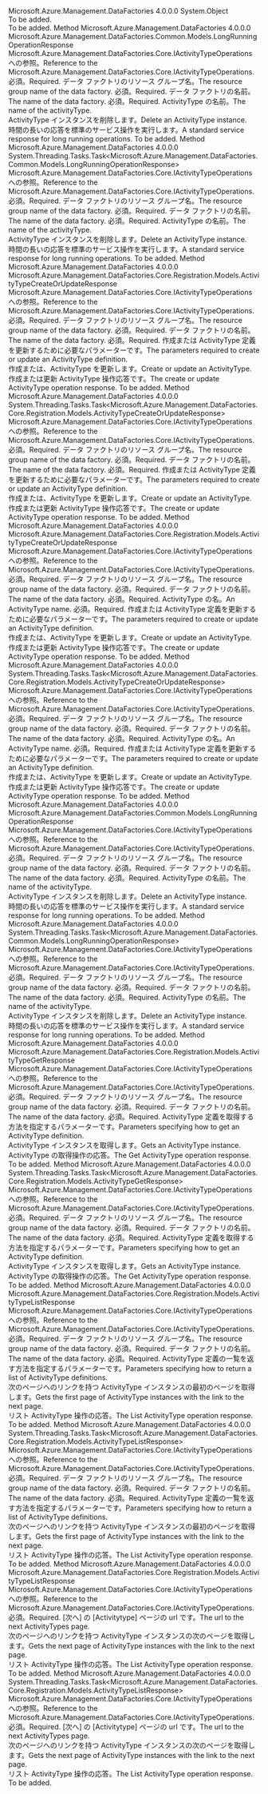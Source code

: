 <Type Name="ActivityTypeOperationsExtensions" FullName="Microsoft.Azure.Management.DataFactories.Core.ActivityTypeOperationsExtensions">
  <TypeSignature Language="C#" Value="public static class ActivityTypeOperationsExtensions" />
  <TypeSignature Language="ILAsm" Value=".class public auto ansi abstract sealed beforefieldinit ActivityTypeOperationsExtensions extends System.Object" />
  <TypeSignature Language="DocId" Value="T:Microsoft.Azure.Management.DataFactories.Core.ActivityTypeOperationsExtensions" />
  <TypeSignature Language="VB.NET" Value="Public Module ActivityTypeOperationsExtensions" />
  <TypeSignature Language="F#" Value="type ActivityTypeOperationsExtensions = class" />
  <AssemblyInfo>
    <AssemblyName>Microsoft.Azure.Management.DataFactories</AssemblyName>
    <AssemblyVersion>4.0.0.0</AssemblyVersion>
  </AssemblyInfo>
  <Base>
    <BaseTypeName>System.Object</BaseTypeName>
  </Base>
  <Interfaces />
  <Docs>
    <summary>To be added.</summary>
    <remarks>To be added.</remarks>
  </Docs>
  <Members>
    <Member MemberName="BeginDelete">
      <MemberSignature Language="C#" Value="public static Microsoft.Azure.Management.DataFactories.Common.Models.LongRunningOperationResponse BeginDelete (this Microsoft.Azure.Management.DataFactories.Core.IActivityTypeOperations operations, string resourceGroupName, string dataFactoryName, string activityTypeName);" />
      <MemberSignature Language="ILAsm" Value=".method public static hidebysig class Microsoft.Azure.Management.DataFactories.Common.Models.LongRunningOperationResponse BeginDelete(class Microsoft.Azure.Management.DataFactories.Core.IActivityTypeOperations operations, string resourceGroupName, string dataFactoryName, string activityTypeName) cil managed" />
      <MemberSignature Language="DocId" Value="M:Microsoft.Azure.Management.DataFactories.Core.ActivityTypeOperationsExtensions.BeginDelete(Microsoft.Azure.Management.DataFactories.Core.IActivityTypeOperations,System.String,System.String,System.String)" />
      <MemberSignature Language="VB.NET" Value="&lt;Extension()&gt;&#xA;Public Function BeginDelete (operations As IActivityTypeOperations, resourceGroupName As String, dataFactoryName As String, activityTypeName As String) As LongRunningOperationResponse" />
      <MemberSignature Language="F#" Value="static member BeginDelete : Microsoft.Azure.Management.DataFactories.Core.IActivityTypeOperations * string * string * string -&gt; Microsoft.Azure.Management.DataFactories.Common.Models.LongRunningOperationResponse" Usage="Microsoft.Azure.Management.DataFactories.Core.ActivityTypeOperationsExtensions.BeginDelete (operations, resourceGroupName, dataFactoryName, activityTypeName)" />
      <MemberType>Method</MemberType>
      <AssemblyInfo>
        <AssemblyName>Microsoft.Azure.Management.DataFactories</AssemblyName>
        <AssemblyVersion>4.0.0.0</AssemblyVersion>
      </AssemblyInfo>
      <ReturnValue>
        <ReturnType>Microsoft.Azure.Management.DataFactories.Common.Models.LongRunningOperationResponse</ReturnType>
      </ReturnValue>
      <Parameters>
        <Parameter Name="operations" Type="Microsoft.Azure.Management.DataFactories.Core.IActivityTypeOperations" RefType="this" />
        <Parameter Name="resourceGroupName" Type="System.String" />
        <Parameter Name="dataFactoryName" Type="System.String" />
        <Parameter Name="activityTypeName" Type="System.String" />
      </Parameters>
      <Docs>
        <param name="operations">
            <span data-ttu-id="2daa6-101">Microsoft.Azure.Management.DataFactories.Core.IActivityTypeOperations への参照。</span><span class="sxs-lookup"><span data-stu-id="2daa6-101">Reference to the Microsoft.Azure.Management.DataFactories.Core.IActivityTypeOperations.</span></span>
            </param>
        <param name="resourceGroupName">
            <span data-ttu-id="2daa6-102">必須。</span><span class="sxs-lookup"><span data-stu-id="2daa6-102">Required.</span></span> <span data-ttu-id="2daa6-103">データ ファクトリのリソース グループ名。</span><span class="sxs-lookup"><span data-stu-id="2daa6-103">The resource group name of the data factory.</span></span>
            </param>
        <param name="dataFactoryName">
            <span data-ttu-id="2daa6-104">必須。</span><span class="sxs-lookup"><span data-stu-id="2daa6-104">Required.</span></span> <span data-ttu-id="2daa6-105">データ ファクトリの名前。</span><span class="sxs-lookup"><span data-stu-id="2daa6-105">The name of the data factory.</span></span>
            </param>
        <param name="activityTypeName">
            <span data-ttu-id="2daa6-106">必須。</span><span class="sxs-lookup"><span data-stu-id="2daa6-106">Required.</span></span> <span data-ttu-id="2daa6-107">ActivityType の名前。</span><span class="sxs-lookup"><span data-stu-id="2daa6-107">The name of the activityType.</span></span>
            </param>
        <summary>
            <span data-ttu-id="2daa6-108">ActivityType インスタンスを削除します。</span><span class="sxs-lookup"><span data-stu-id="2daa6-108">Delete an ActivityType instance.</span></span>
            </summary>
        <returns>
            <span data-ttu-id="2daa6-109">時間の長いの応答を標準のサービス操作を実行します。</span><span class="sxs-lookup"><span data-stu-id="2daa6-109">A standard service response for long running operations.</span></span>
            </returns>
        <remarks>To be added.</remarks>
      </Docs>
    </Member>
    <Member MemberName="BeginDeleteAsync">
      <MemberSignature Language="C#" Value="public static System.Threading.Tasks.Task&lt;Microsoft.Azure.Management.DataFactories.Common.Models.LongRunningOperationResponse&gt; BeginDeleteAsync (this Microsoft.Azure.Management.DataFactories.Core.IActivityTypeOperations operations, string resourceGroupName, string dataFactoryName, string activityTypeName);" />
      <MemberSignature Language="ILAsm" Value=".method public static hidebysig class System.Threading.Tasks.Task`1&lt;class Microsoft.Azure.Management.DataFactories.Common.Models.LongRunningOperationResponse&gt; BeginDeleteAsync(class Microsoft.Azure.Management.DataFactories.Core.IActivityTypeOperations operations, string resourceGroupName, string dataFactoryName, string activityTypeName) cil managed" />
      <MemberSignature Language="DocId" Value="M:Microsoft.Azure.Management.DataFactories.Core.ActivityTypeOperationsExtensions.BeginDeleteAsync(Microsoft.Azure.Management.DataFactories.Core.IActivityTypeOperations,System.String,System.String,System.String)" />
      <MemberSignature Language="VB.NET" Value="&lt;Extension()&gt;&#xA;Public Function BeginDeleteAsync (operations As IActivityTypeOperations, resourceGroupName As String, dataFactoryName As String, activityTypeName As String) As Task(Of LongRunningOperationResponse)" />
      <MemberSignature Language="F#" Value="static member BeginDeleteAsync : Microsoft.Azure.Management.DataFactories.Core.IActivityTypeOperations * string * string * string -&gt; System.Threading.Tasks.Task&lt;Microsoft.Azure.Management.DataFactories.Common.Models.LongRunningOperationResponse&gt;" Usage="Microsoft.Azure.Management.DataFactories.Core.ActivityTypeOperationsExtensions.BeginDeleteAsync (operations, resourceGroupName, dataFactoryName, activityTypeName)" />
      <MemberType>Method</MemberType>
      <AssemblyInfo>
        <AssemblyName>Microsoft.Azure.Management.DataFactories</AssemblyName>
        <AssemblyVersion>4.0.0.0</AssemblyVersion>
      </AssemblyInfo>
      <ReturnValue>
        <ReturnType>System.Threading.Tasks.Task&lt;Microsoft.Azure.Management.DataFactories.Common.Models.LongRunningOperationResponse&gt;</ReturnType>
      </ReturnValue>
      <Parameters>
        <Parameter Name="operations" Type="Microsoft.Azure.Management.DataFactories.Core.IActivityTypeOperations" RefType="this" />
        <Parameter Name="resourceGroupName" Type="System.String" />
        <Parameter Name="dataFactoryName" Type="System.String" />
        <Parameter Name="activityTypeName" Type="System.String" />
      </Parameters>
      <Docs>
        <param name="operations">
            <span data-ttu-id="2daa6-110">Microsoft.Azure.Management.DataFactories.Core.IActivityTypeOperations への参照。</span><span class="sxs-lookup"><span data-stu-id="2daa6-110">Reference to the Microsoft.Azure.Management.DataFactories.Core.IActivityTypeOperations.</span></span>
            </param>
        <param name="resourceGroupName">
            <span data-ttu-id="2daa6-111">必須。</span><span class="sxs-lookup"><span data-stu-id="2daa6-111">Required.</span></span> <span data-ttu-id="2daa6-112">データ ファクトリのリソース グループ名。</span><span class="sxs-lookup"><span data-stu-id="2daa6-112">The resource group name of the data factory.</span></span>
            </param>
        <param name="dataFactoryName">
            <span data-ttu-id="2daa6-113">必須。</span><span class="sxs-lookup"><span data-stu-id="2daa6-113">Required.</span></span> <span data-ttu-id="2daa6-114">データ ファクトリの名前。</span><span class="sxs-lookup"><span data-stu-id="2daa6-114">The name of the data factory.</span></span>
            </param>
        <param name="activityTypeName">
            <span data-ttu-id="2daa6-115">必須。</span><span class="sxs-lookup"><span data-stu-id="2daa6-115">Required.</span></span> <span data-ttu-id="2daa6-116">ActivityType の名前。</span><span class="sxs-lookup"><span data-stu-id="2daa6-116">The name of the activityType.</span></span>
            </param>
        <summary>
            <span data-ttu-id="2daa6-117">ActivityType インスタンスを削除します。</span><span class="sxs-lookup"><span data-stu-id="2daa6-117">Delete an ActivityType instance.</span></span>
            </summary>
        <returns>
            <span data-ttu-id="2daa6-118">時間の長いの応答を標準のサービス操作を実行します。</span><span class="sxs-lookup"><span data-stu-id="2daa6-118">A standard service response for long running operations.</span></span>
            </returns>
        <remarks>To be added.</remarks>
      </Docs>
    </Member>
    <Member MemberName="CreateOrUpdate">
      <MemberSignature Language="C#" Value="public static Microsoft.Azure.Management.DataFactories.Core.Registration.Models.ActivityTypeCreateOrUpdateResponse CreateOrUpdate (this Microsoft.Azure.Management.DataFactories.Core.IActivityTypeOperations operations, string resourceGroupName, string dataFactoryName, Microsoft.Azure.Management.DataFactories.Core.Registration.Models.ActivityTypeCreateOrUpdateParameters parameters);" />
      <MemberSignature Language="ILAsm" Value=".method public static hidebysig class Microsoft.Azure.Management.DataFactories.Core.Registration.Models.ActivityTypeCreateOrUpdateResponse CreateOrUpdate(class Microsoft.Azure.Management.DataFactories.Core.IActivityTypeOperations operations, string resourceGroupName, string dataFactoryName, class Microsoft.Azure.Management.DataFactories.Core.Registration.Models.ActivityTypeCreateOrUpdateParameters parameters) cil managed" />
      <MemberSignature Language="DocId" Value="M:Microsoft.Azure.Management.DataFactories.Core.ActivityTypeOperationsExtensions.CreateOrUpdate(Microsoft.Azure.Management.DataFactories.Core.IActivityTypeOperations,System.String,System.String,Microsoft.Azure.Management.DataFactories.Core.Registration.Models.ActivityTypeCreateOrUpdateParameters)" />
      <MemberSignature Language="VB.NET" Value="&lt;Extension()&gt;&#xA;Public Function CreateOrUpdate (operations As IActivityTypeOperations, resourceGroupName As String, dataFactoryName As String, parameters As ActivityTypeCreateOrUpdateParameters) As ActivityTypeCreateOrUpdateResponse" />
      <MemberSignature Language="F#" Value="static member CreateOrUpdate : Microsoft.Azure.Management.DataFactories.Core.IActivityTypeOperations * string * string * Microsoft.Azure.Management.DataFactories.Core.Registration.Models.ActivityTypeCreateOrUpdateParameters -&gt; Microsoft.Azure.Management.DataFactories.Core.Registration.Models.ActivityTypeCreateOrUpdateResponse" Usage="Microsoft.Azure.Management.DataFactories.Core.ActivityTypeOperationsExtensions.CreateOrUpdate (operations, resourceGroupName, dataFactoryName, parameters)" />
      <MemberType>Method</MemberType>
      <AssemblyInfo>
        <AssemblyName>Microsoft.Azure.Management.DataFactories</AssemblyName>
        <AssemblyVersion>4.0.0.0</AssemblyVersion>
      </AssemblyInfo>
      <ReturnValue>
        <ReturnType>Microsoft.Azure.Management.DataFactories.Core.Registration.Models.ActivityTypeCreateOrUpdateResponse</ReturnType>
      </ReturnValue>
      <Parameters>
        <Parameter Name="operations" Type="Microsoft.Azure.Management.DataFactories.Core.IActivityTypeOperations" RefType="this" />
        <Parameter Name="resourceGroupName" Type="System.String" />
        <Parameter Name="dataFactoryName" Type="System.String" />
        <Parameter Name="parameters" Type="Microsoft.Azure.Management.DataFactories.Core.Registration.Models.ActivityTypeCreateOrUpdateParameters" />
      </Parameters>
      <Docs>
        <param name="operations">
            <span data-ttu-id="2daa6-119">Microsoft.Azure.Management.DataFactories.Core.IActivityTypeOperations への参照。</span><span class="sxs-lookup"><span data-stu-id="2daa6-119">Reference to the Microsoft.Azure.Management.DataFactories.Core.IActivityTypeOperations.</span></span>
            </param>
        <param name="resourceGroupName">
            <span data-ttu-id="2daa6-120">必須。</span><span class="sxs-lookup"><span data-stu-id="2daa6-120">Required.</span></span> <span data-ttu-id="2daa6-121">データ ファクトリのリソース グループ名。</span><span class="sxs-lookup"><span data-stu-id="2daa6-121">The resource group name of the data factory.</span></span>
            </param>
        <param name="dataFactoryName">
            <span data-ttu-id="2daa6-122">必須。</span><span class="sxs-lookup"><span data-stu-id="2daa6-122">Required.</span></span> <span data-ttu-id="2daa6-123">データ ファクトリの名前。</span><span class="sxs-lookup"><span data-stu-id="2daa6-123">The name of the data factory.</span></span>
            </param>
        <param name="parameters">
            <span data-ttu-id="2daa6-124">必須。</span><span class="sxs-lookup"><span data-stu-id="2daa6-124">Required.</span></span> <span data-ttu-id="2daa6-125">作成または ActivityType 定義を更新するために必要なパラメーターです。</span><span class="sxs-lookup"><span data-stu-id="2daa6-125">The parameters required to create or update an ActivityType definition.</span></span>
            </param>
        <summary>
            <span data-ttu-id="2daa6-126">作成または、ActivityType を更新します。</span><span class="sxs-lookup"><span data-stu-id="2daa6-126">Create or update an ActivityType.</span></span>
            </summary>
        <returns>
            <span data-ttu-id="2daa6-127">作成または更新 ActivityType 操作応答です。</span><span class="sxs-lookup"><span data-stu-id="2daa6-127">The create or update ActivityType operation response.</span></span>
            </returns>
        <remarks>To be added.</remarks>
      </Docs>
    </Member>
    <Member MemberName="CreateOrUpdateAsync">
      <MemberSignature Language="C#" Value="public static System.Threading.Tasks.Task&lt;Microsoft.Azure.Management.DataFactories.Core.Registration.Models.ActivityTypeCreateOrUpdateResponse&gt; CreateOrUpdateAsync (this Microsoft.Azure.Management.DataFactories.Core.IActivityTypeOperations operations, string resourceGroupName, string dataFactoryName, Microsoft.Azure.Management.DataFactories.Core.Registration.Models.ActivityTypeCreateOrUpdateParameters parameters);" />
      <MemberSignature Language="ILAsm" Value=".method public static hidebysig class System.Threading.Tasks.Task`1&lt;class Microsoft.Azure.Management.DataFactories.Core.Registration.Models.ActivityTypeCreateOrUpdateResponse&gt; CreateOrUpdateAsync(class Microsoft.Azure.Management.DataFactories.Core.IActivityTypeOperations operations, string resourceGroupName, string dataFactoryName, class Microsoft.Azure.Management.DataFactories.Core.Registration.Models.ActivityTypeCreateOrUpdateParameters parameters) cil managed" />
      <MemberSignature Language="DocId" Value="M:Microsoft.Azure.Management.DataFactories.Core.ActivityTypeOperationsExtensions.CreateOrUpdateAsync(Microsoft.Azure.Management.DataFactories.Core.IActivityTypeOperations,System.String,System.String,Microsoft.Azure.Management.DataFactories.Core.Registration.Models.ActivityTypeCreateOrUpdateParameters)" />
      <MemberSignature Language="VB.NET" Value="&lt;Extension()&gt;&#xA;Public Function CreateOrUpdateAsync (operations As IActivityTypeOperations, resourceGroupName As String, dataFactoryName As String, parameters As ActivityTypeCreateOrUpdateParameters) As Task(Of ActivityTypeCreateOrUpdateResponse)" />
      <MemberSignature Language="F#" Value="static member CreateOrUpdateAsync : Microsoft.Azure.Management.DataFactories.Core.IActivityTypeOperations * string * string * Microsoft.Azure.Management.DataFactories.Core.Registration.Models.ActivityTypeCreateOrUpdateParameters -&gt; System.Threading.Tasks.Task&lt;Microsoft.Azure.Management.DataFactories.Core.Registration.Models.ActivityTypeCreateOrUpdateResponse&gt;" Usage="Microsoft.Azure.Management.DataFactories.Core.ActivityTypeOperationsExtensions.CreateOrUpdateAsync (operations, resourceGroupName, dataFactoryName, parameters)" />
      <MemberType>Method</MemberType>
      <AssemblyInfo>
        <AssemblyName>Microsoft.Azure.Management.DataFactories</AssemblyName>
        <AssemblyVersion>4.0.0.0</AssemblyVersion>
      </AssemblyInfo>
      <ReturnValue>
        <ReturnType>System.Threading.Tasks.Task&lt;Microsoft.Azure.Management.DataFactories.Core.Registration.Models.ActivityTypeCreateOrUpdateResponse&gt;</ReturnType>
      </ReturnValue>
      <Parameters>
        <Parameter Name="operations" Type="Microsoft.Azure.Management.DataFactories.Core.IActivityTypeOperations" RefType="this" />
        <Parameter Name="resourceGroupName" Type="System.String" />
        <Parameter Name="dataFactoryName" Type="System.String" />
        <Parameter Name="parameters" Type="Microsoft.Azure.Management.DataFactories.Core.Registration.Models.ActivityTypeCreateOrUpdateParameters" />
      </Parameters>
      <Docs>
        <param name="operations">
            <span data-ttu-id="2daa6-128">Microsoft.Azure.Management.DataFactories.Core.IActivityTypeOperations への参照。</span><span class="sxs-lookup"><span data-stu-id="2daa6-128">Reference to the Microsoft.Azure.Management.DataFactories.Core.IActivityTypeOperations.</span></span>
            </param>
        <param name="resourceGroupName">
            <span data-ttu-id="2daa6-129">必須。</span><span class="sxs-lookup"><span data-stu-id="2daa6-129">Required.</span></span> <span data-ttu-id="2daa6-130">データ ファクトリのリソース グループ名。</span><span class="sxs-lookup"><span data-stu-id="2daa6-130">The resource group name of the data factory.</span></span>
            </param>
        <param name="dataFactoryName">
            <span data-ttu-id="2daa6-131">必須。</span><span class="sxs-lookup"><span data-stu-id="2daa6-131">Required.</span></span> <span data-ttu-id="2daa6-132">データ ファクトリの名前。</span><span class="sxs-lookup"><span data-stu-id="2daa6-132">The name of the data factory.</span></span>
            </param>
        <param name="parameters">
            <span data-ttu-id="2daa6-133">必須。</span><span class="sxs-lookup"><span data-stu-id="2daa6-133">Required.</span></span> <span data-ttu-id="2daa6-134">作成または ActivityType 定義を更新するために必要なパラメーターです。</span><span class="sxs-lookup"><span data-stu-id="2daa6-134">The parameters required to create or update an ActivityType definition.</span></span>
            </param>
        <summary>
            <span data-ttu-id="2daa6-135">作成または、ActivityType を更新します。</span><span class="sxs-lookup"><span data-stu-id="2daa6-135">Create or update an ActivityType.</span></span>
            </summary>
        <returns>
            <span data-ttu-id="2daa6-136">作成または更新 ActivityType 操作応答です。</span><span class="sxs-lookup"><span data-stu-id="2daa6-136">The create or update ActivityType operation response.</span></span>
            </returns>
        <remarks>To be added.</remarks>
      </Docs>
    </Member>
    <Member MemberName="CreateOrUpdateWithRawJsonContent">
      <MemberSignature Language="C#" Value="public static Microsoft.Azure.Management.DataFactories.Core.Registration.Models.ActivityTypeCreateOrUpdateResponse CreateOrUpdateWithRawJsonContent (this Microsoft.Azure.Management.DataFactories.Core.IActivityTypeOperations operations, string resourceGroupName, string dataFactoryName, string activityTypeName, Microsoft.Azure.Management.DataFactories.Core.Registration.Models.ActivityTypeCreateOrUpdateWithRawJsonContentParameters parameters);" />
      <MemberSignature Language="ILAsm" Value=".method public static hidebysig class Microsoft.Azure.Management.DataFactories.Core.Registration.Models.ActivityTypeCreateOrUpdateResponse CreateOrUpdateWithRawJsonContent(class Microsoft.Azure.Management.DataFactories.Core.IActivityTypeOperations operations, string resourceGroupName, string dataFactoryName, string activityTypeName, class Microsoft.Azure.Management.DataFactories.Core.Registration.Models.ActivityTypeCreateOrUpdateWithRawJsonContentParameters parameters) cil managed" />
      <MemberSignature Language="DocId" Value="M:Microsoft.Azure.Management.DataFactories.Core.ActivityTypeOperationsExtensions.CreateOrUpdateWithRawJsonContent(Microsoft.Azure.Management.DataFactories.Core.IActivityTypeOperations,System.String,System.String,System.String,Microsoft.Azure.Management.DataFactories.Core.Registration.Models.ActivityTypeCreateOrUpdateWithRawJsonContentParameters)" />
      <MemberSignature Language="VB.NET" Value="&lt;Extension()&gt;&#xA;Public Function CreateOrUpdateWithRawJsonContent (operations As IActivityTypeOperations, resourceGroupName As String, dataFactoryName As String, activityTypeName As String, parameters As ActivityTypeCreateOrUpdateWithRawJsonContentParameters) As ActivityTypeCreateOrUpdateResponse" />
      <MemberSignature Language="F#" Value="static member CreateOrUpdateWithRawJsonContent : Microsoft.Azure.Management.DataFactories.Core.IActivityTypeOperations * string * string * string * Microsoft.Azure.Management.DataFactories.Core.Registration.Models.ActivityTypeCreateOrUpdateWithRawJsonContentParameters -&gt; Microsoft.Azure.Management.DataFactories.Core.Registration.Models.ActivityTypeCreateOrUpdateResponse" Usage="Microsoft.Azure.Management.DataFactories.Core.ActivityTypeOperationsExtensions.CreateOrUpdateWithRawJsonContent (operations, resourceGroupName, dataFactoryName, activityTypeName, parameters)" />
      <MemberType>Method</MemberType>
      <AssemblyInfo>
        <AssemblyName>Microsoft.Azure.Management.DataFactories</AssemblyName>
        <AssemblyVersion>4.0.0.0</AssemblyVersion>
      </AssemblyInfo>
      <ReturnValue>
        <ReturnType>Microsoft.Azure.Management.DataFactories.Core.Registration.Models.ActivityTypeCreateOrUpdateResponse</ReturnType>
      </ReturnValue>
      <Parameters>
        <Parameter Name="operations" Type="Microsoft.Azure.Management.DataFactories.Core.IActivityTypeOperations" RefType="this" />
        <Parameter Name="resourceGroupName" Type="System.String" />
        <Parameter Name="dataFactoryName" Type="System.String" />
        <Parameter Name="activityTypeName" Type="System.String" />
        <Parameter Name="parameters" Type="Microsoft.Azure.Management.DataFactories.Core.Registration.Models.ActivityTypeCreateOrUpdateWithRawJsonContentParameters" />
      </Parameters>
      <Docs>
        <param name="operations">
            <span data-ttu-id="2daa6-137">Microsoft.Azure.Management.DataFactories.Core.IActivityTypeOperations への参照。</span><span class="sxs-lookup"><span data-stu-id="2daa6-137">Reference to the Microsoft.Azure.Management.DataFactories.Core.IActivityTypeOperations.</span></span>
            </param>
        <param name="resourceGroupName">
            <span data-ttu-id="2daa6-138">必須。</span><span class="sxs-lookup"><span data-stu-id="2daa6-138">Required.</span></span> <span data-ttu-id="2daa6-139">データ ファクトリのリソース グループ名。</span><span class="sxs-lookup"><span data-stu-id="2daa6-139">The resource group name of the data factory.</span></span>
            </param>
        <param name="dataFactoryName">
            <span data-ttu-id="2daa6-140">必須。</span><span class="sxs-lookup"><span data-stu-id="2daa6-140">Required.</span></span> <span data-ttu-id="2daa6-141">データ ファクトリの名前。</span><span class="sxs-lookup"><span data-stu-id="2daa6-141">The name of the data factory.</span></span>
            </param>
        <param name="activityTypeName">
            <span data-ttu-id="2daa6-142">必須。</span><span class="sxs-lookup"><span data-stu-id="2daa6-142">Required.</span></span> <span data-ttu-id="2daa6-143">ActivityType の名。</span><span class="sxs-lookup"><span data-stu-id="2daa6-143">An ActivityType name.</span></span>
            </param>
        <param name="parameters">
            <span data-ttu-id="2daa6-144">必須。</span><span class="sxs-lookup"><span data-stu-id="2daa6-144">Required.</span></span> <span data-ttu-id="2daa6-145">作成または ActivityType 定義を更新するために必要なパラメーターです。</span><span class="sxs-lookup"><span data-stu-id="2daa6-145">The parameters required to create or update an ActivityType definition.</span></span>
            </param>
        <summary>
            <span data-ttu-id="2daa6-146">作成または、ActivityType を更新します。</span><span class="sxs-lookup"><span data-stu-id="2daa6-146">Create or update an ActivityType.</span></span>
            </summary>
        <returns>
            <span data-ttu-id="2daa6-147">作成または更新 ActivityType 操作応答です。</span><span class="sxs-lookup"><span data-stu-id="2daa6-147">The create or update ActivityType operation response.</span></span>
            </returns>
        <remarks>To be added.</remarks>
      </Docs>
    </Member>
    <Member MemberName="CreateOrUpdateWithRawJsonContentAsync">
      <MemberSignature Language="C#" Value="public static System.Threading.Tasks.Task&lt;Microsoft.Azure.Management.DataFactories.Core.Registration.Models.ActivityTypeCreateOrUpdateResponse&gt; CreateOrUpdateWithRawJsonContentAsync (this Microsoft.Azure.Management.DataFactories.Core.IActivityTypeOperations operations, string resourceGroupName, string dataFactoryName, string activityTypeName, Microsoft.Azure.Management.DataFactories.Core.Registration.Models.ActivityTypeCreateOrUpdateWithRawJsonContentParameters parameters);" />
      <MemberSignature Language="ILAsm" Value=".method public static hidebysig class System.Threading.Tasks.Task`1&lt;class Microsoft.Azure.Management.DataFactories.Core.Registration.Models.ActivityTypeCreateOrUpdateResponse&gt; CreateOrUpdateWithRawJsonContentAsync(class Microsoft.Azure.Management.DataFactories.Core.IActivityTypeOperations operations, string resourceGroupName, string dataFactoryName, string activityTypeName, class Microsoft.Azure.Management.DataFactories.Core.Registration.Models.ActivityTypeCreateOrUpdateWithRawJsonContentParameters parameters) cil managed" />
      <MemberSignature Language="DocId" Value="M:Microsoft.Azure.Management.DataFactories.Core.ActivityTypeOperationsExtensions.CreateOrUpdateWithRawJsonContentAsync(Microsoft.Azure.Management.DataFactories.Core.IActivityTypeOperations,System.String,System.String,System.String,Microsoft.Azure.Management.DataFactories.Core.Registration.Models.ActivityTypeCreateOrUpdateWithRawJsonContentParameters)" />
      <MemberSignature Language="VB.NET" Value="&lt;Extension()&gt;&#xA;Public Function CreateOrUpdateWithRawJsonContentAsync (operations As IActivityTypeOperations, resourceGroupName As String, dataFactoryName As String, activityTypeName As String, parameters As ActivityTypeCreateOrUpdateWithRawJsonContentParameters) As Task(Of ActivityTypeCreateOrUpdateResponse)" />
      <MemberSignature Language="F#" Value="static member CreateOrUpdateWithRawJsonContentAsync : Microsoft.Azure.Management.DataFactories.Core.IActivityTypeOperations * string * string * string * Microsoft.Azure.Management.DataFactories.Core.Registration.Models.ActivityTypeCreateOrUpdateWithRawJsonContentParameters -&gt; System.Threading.Tasks.Task&lt;Microsoft.Azure.Management.DataFactories.Core.Registration.Models.ActivityTypeCreateOrUpdateResponse&gt;" Usage="Microsoft.Azure.Management.DataFactories.Core.ActivityTypeOperationsExtensions.CreateOrUpdateWithRawJsonContentAsync (operations, resourceGroupName, dataFactoryName, activityTypeName, parameters)" />
      <MemberType>Method</MemberType>
      <AssemblyInfo>
        <AssemblyName>Microsoft.Azure.Management.DataFactories</AssemblyName>
        <AssemblyVersion>4.0.0.0</AssemblyVersion>
      </AssemblyInfo>
      <ReturnValue>
        <ReturnType>System.Threading.Tasks.Task&lt;Microsoft.Azure.Management.DataFactories.Core.Registration.Models.ActivityTypeCreateOrUpdateResponse&gt;</ReturnType>
      </ReturnValue>
      <Parameters>
        <Parameter Name="operations" Type="Microsoft.Azure.Management.DataFactories.Core.IActivityTypeOperations" RefType="this" />
        <Parameter Name="resourceGroupName" Type="System.String" />
        <Parameter Name="dataFactoryName" Type="System.String" />
        <Parameter Name="activityTypeName" Type="System.String" />
        <Parameter Name="parameters" Type="Microsoft.Azure.Management.DataFactories.Core.Registration.Models.ActivityTypeCreateOrUpdateWithRawJsonContentParameters" />
      </Parameters>
      <Docs>
        <param name="operations">
            <span data-ttu-id="2daa6-148">Microsoft.Azure.Management.DataFactories.Core.IActivityTypeOperations への参照。</span><span class="sxs-lookup"><span data-stu-id="2daa6-148">Reference to the Microsoft.Azure.Management.DataFactories.Core.IActivityTypeOperations.</span></span>
            </param>
        <param name="resourceGroupName">
            <span data-ttu-id="2daa6-149">必須。</span><span class="sxs-lookup"><span data-stu-id="2daa6-149">Required.</span></span> <span data-ttu-id="2daa6-150">データ ファクトリのリソース グループ名。</span><span class="sxs-lookup"><span data-stu-id="2daa6-150">The resource group name of the data factory.</span></span>
            </param>
        <param name="dataFactoryName">
            <span data-ttu-id="2daa6-151">必須。</span><span class="sxs-lookup"><span data-stu-id="2daa6-151">Required.</span></span> <span data-ttu-id="2daa6-152">データ ファクトリの名前。</span><span class="sxs-lookup"><span data-stu-id="2daa6-152">The name of the data factory.</span></span>
            </param>
        <param name="activityTypeName">
            <span data-ttu-id="2daa6-153">必須。</span><span class="sxs-lookup"><span data-stu-id="2daa6-153">Required.</span></span> <span data-ttu-id="2daa6-154">ActivityType の名。</span><span class="sxs-lookup"><span data-stu-id="2daa6-154">An ActivityType name.</span></span>
            </param>
        <param name="parameters">
            <span data-ttu-id="2daa6-155">必須。</span><span class="sxs-lookup"><span data-stu-id="2daa6-155">Required.</span></span> <span data-ttu-id="2daa6-156">作成または ActivityType 定義を更新するために必要なパラメーターです。</span><span class="sxs-lookup"><span data-stu-id="2daa6-156">The parameters required to create or update an ActivityType definition.</span></span>
            </param>
        <summary>
            <span data-ttu-id="2daa6-157">作成または、ActivityType を更新します。</span><span class="sxs-lookup"><span data-stu-id="2daa6-157">Create or update an ActivityType.</span></span>
            </summary>
        <returns>
            <span data-ttu-id="2daa6-158">作成または更新 ActivityType 操作応答です。</span><span class="sxs-lookup"><span data-stu-id="2daa6-158">The create or update ActivityType operation response.</span></span>
            </returns>
        <remarks>To be added.</remarks>
      </Docs>
    </Member>
    <Member MemberName="Delete">
      <MemberSignature Language="C#" Value="public static Microsoft.Azure.Management.DataFactories.Common.Models.LongRunningOperationResponse Delete (this Microsoft.Azure.Management.DataFactories.Core.IActivityTypeOperations operations, string resourceGroupName, string dataFactoryName, string activityTypeName);" />
      <MemberSignature Language="ILAsm" Value=".method public static hidebysig class Microsoft.Azure.Management.DataFactories.Common.Models.LongRunningOperationResponse Delete(class Microsoft.Azure.Management.DataFactories.Core.IActivityTypeOperations operations, string resourceGroupName, string dataFactoryName, string activityTypeName) cil managed" />
      <MemberSignature Language="DocId" Value="M:Microsoft.Azure.Management.DataFactories.Core.ActivityTypeOperationsExtensions.Delete(Microsoft.Azure.Management.DataFactories.Core.IActivityTypeOperations,System.String,System.String,System.String)" />
      <MemberSignature Language="VB.NET" Value="&lt;Extension()&gt;&#xA;Public Function Delete (operations As IActivityTypeOperations, resourceGroupName As String, dataFactoryName As String, activityTypeName As String) As LongRunningOperationResponse" />
      <MemberSignature Language="F#" Value="static member Delete : Microsoft.Azure.Management.DataFactories.Core.IActivityTypeOperations * string * string * string -&gt; Microsoft.Azure.Management.DataFactories.Common.Models.LongRunningOperationResponse" Usage="Microsoft.Azure.Management.DataFactories.Core.ActivityTypeOperationsExtensions.Delete (operations, resourceGroupName, dataFactoryName, activityTypeName)" />
      <MemberType>Method</MemberType>
      <AssemblyInfo>
        <AssemblyName>Microsoft.Azure.Management.DataFactories</AssemblyName>
        <AssemblyVersion>4.0.0.0</AssemblyVersion>
      </AssemblyInfo>
      <ReturnValue>
        <ReturnType>Microsoft.Azure.Management.DataFactories.Common.Models.LongRunningOperationResponse</ReturnType>
      </ReturnValue>
      <Parameters>
        <Parameter Name="operations" Type="Microsoft.Azure.Management.DataFactories.Core.IActivityTypeOperations" RefType="this" />
        <Parameter Name="resourceGroupName" Type="System.String" />
        <Parameter Name="dataFactoryName" Type="System.String" />
        <Parameter Name="activityTypeName" Type="System.String" />
      </Parameters>
      <Docs>
        <param name="operations">
            <span data-ttu-id="2daa6-159">Microsoft.Azure.Management.DataFactories.Core.IActivityTypeOperations への参照。</span><span class="sxs-lookup"><span data-stu-id="2daa6-159">Reference to the Microsoft.Azure.Management.DataFactories.Core.IActivityTypeOperations.</span></span>
            </param>
        <param name="resourceGroupName">
            <span data-ttu-id="2daa6-160">必須。</span><span class="sxs-lookup"><span data-stu-id="2daa6-160">Required.</span></span> <span data-ttu-id="2daa6-161">データ ファクトリのリソース グループ名。</span><span class="sxs-lookup"><span data-stu-id="2daa6-161">The resource group name of the data factory.</span></span>
            </param>
        <param name="dataFactoryName">
            <span data-ttu-id="2daa6-162">必須。</span><span class="sxs-lookup"><span data-stu-id="2daa6-162">Required.</span></span> <span data-ttu-id="2daa6-163">データ ファクトリの名前。</span><span class="sxs-lookup"><span data-stu-id="2daa6-163">The name of the data factory.</span></span>
            </param>
        <param name="activityTypeName">
            <span data-ttu-id="2daa6-164">必須。</span><span class="sxs-lookup"><span data-stu-id="2daa6-164">Required.</span></span> <span data-ttu-id="2daa6-165">ActivityType の名前。</span><span class="sxs-lookup"><span data-stu-id="2daa6-165">The name of the activityType.</span></span>
            </param>
        <summary>
            <span data-ttu-id="2daa6-166">ActivityType インスタンスを削除します。</span><span class="sxs-lookup"><span data-stu-id="2daa6-166">Delete an ActivityType instance.</span></span>
            </summary>
        <returns>
            <span data-ttu-id="2daa6-167">時間の長いの応答を標準のサービス操作を実行します。</span><span class="sxs-lookup"><span data-stu-id="2daa6-167">A standard service response for long running operations.</span></span>
            </returns>
        <remarks>To be added.</remarks>
      </Docs>
    </Member>
    <Member MemberName="DeleteAsync">
      <MemberSignature Language="C#" Value="public static System.Threading.Tasks.Task&lt;Microsoft.Azure.Management.DataFactories.Common.Models.LongRunningOperationResponse&gt; DeleteAsync (this Microsoft.Azure.Management.DataFactories.Core.IActivityTypeOperations operations, string resourceGroupName, string dataFactoryName, string activityTypeName);" />
      <MemberSignature Language="ILAsm" Value=".method public static hidebysig class System.Threading.Tasks.Task`1&lt;class Microsoft.Azure.Management.DataFactories.Common.Models.LongRunningOperationResponse&gt; DeleteAsync(class Microsoft.Azure.Management.DataFactories.Core.IActivityTypeOperations operations, string resourceGroupName, string dataFactoryName, string activityTypeName) cil managed" />
      <MemberSignature Language="DocId" Value="M:Microsoft.Azure.Management.DataFactories.Core.ActivityTypeOperationsExtensions.DeleteAsync(Microsoft.Azure.Management.DataFactories.Core.IActivityTypeOperations,System.String,System.String,System.String)" />
      <MemberSignature Language="VB.NET" Value="&lt;Extension()&gt;&#xA;Public Function DeleteAsync (operations As IActivityTypeOperations, resourceGroupName As String, dataFactoryName As String, activityTypeName As String) As Task(Of LongRunningOperationResponse)" />
      <MemberSignature Language="F#" Value="static member DeleteAsync : Microsoft.Azure.Management.DataFactories.Core.IActivityTypeOperations * string * string * string -&gt; System.Threading.Tasks.Task&lt;Microsoft.Azure.Management.DataFactories.Common.Models.LongRunningOperationResponse&gt;" Usage="Microsoft.Azure.Management.DataFactories.Core.ActivityTypeOperationsExtensions.DeleteAsync (operations, resourceGroupName, dataFactoryName, activityTypeName)" />
      <MemberType>Method</MemberType>
      <AssemblyInfo>
        <AssemblyName>Microsoft.Azure.Management.DataFactories</AssemblyName>
        <AssemblyVersion>4.0.0.0</AssemblyVersion>
      </AssemblyInfo>
      <ReturnValue>
        <ReturnType>System.Threading.Tasks.Task&lt;Microsoft.Azure.Management.DataFactories.Common.Models.LongRunningOperationResponse&gt;</ReturnType>
      </ReturnValue>
      <Parameters>
        <Parameter Name="operations" Type="Microsoft.Azure.Management.DataFactories.Core.IActivityTypeOperations" RefType="this" />
        <Parameter Name="resourceGroupName" Type="System.String" />
        <Parameter Name="dataFactoryName" Type="System.String" />
        <Parameter Name="activityTypeName" Type="System.String" />
      </Parameters>
      <Docs>
        <param name="operations">
            <span data-ttu-id="2daa6-168">Microsoft.Azure.Management.DataFactories.Core.IActivityTypeOperations への参照。</span><span class="sxs-lookup"><span data-stu-id="2daa6-168">Reference to the Microsoft.Azure.Management.DataFactories.Core.IActivityTypeOperations.</span></span>
            </param>
        <param name="resourceGroupName">
            <span data-ttu-id="2daa6-169">必須。</span><span class="sxs-lookup"><span data-stu-id="2daa6-169">Required.</span></span> <span data-ttu-id="2daa6-170">データ ファクトリのリソース グループ名。</span><span class="sxs-lookup"><span data-stu-id="2daa6-170">The resource group name of the data factory.</span></span>
            </param>
        <param name="dataFactoryName">
            <span data-ttu-id="2daa6-171">必須。</span><span class="sxs-lookup"><span data-stu-id="2daa6-171">Required.</span></span> <span data-ttu-id="2daa6-172">データ ファクトリの名前。</span><span class="sxs-lookup"><span data-stu-id="2daa6-172">The name of the data factory.</span></span>
            </param>
        <param name="activityTypeName">
            <span data-ttu-id="2daa6-173">必須。</span><span class="sxs-lookup"><span data-stu-id="2daa6-173">Required.</span></span> <span data-ttu-id="2daa6-174">ActivityType の名前。</span><span class="sxs-lookup"><span data-stu-id="2daa6-174">The name of the activityType.</span></span>
            </param>
        <summary>
            <span data-ttu-id="2daa6-175">ActivityType インスタンスを削除します。</span><span class="sxs-lookup"><span data-stu-id="2daa6-175">Delete an ActivityType instance.</span></span>
            </summary>
        <returns>
            <span data-ttu-id="2daa6-176">時間の長いの応答を標準のサービス操作を実行します。</span><span class="sxs-lookup"><span data-stu-id="2daa6-176">A standard service response for long running operations.</span></span>
            </returns>
        <remarks>To be added.</remarks>
      </Docs>
    </Member>
    <Member MemberName="Get">
      <MemberSignature Language="C#" Value="public static Microsoft.Azure.Management.DataFactories.Core.Registration.Models.ActivityTypeGetResponse Get (this Microsoft.Azure.Management.DataFactories.Core.IActivityTypeOperations operations, string resourceGroupName, string dataFactoryName, Microsoft.Azure.Management.DataFactories.Core.Registration.Models.ActivityTypeGetParameters parameters);" />
      <MemberSignature Language="ILAsm" Value=".method public static hidebysig class Microsoft.Azure.Management.DataFactories.Core.Registration.Models.ActivityTypeGetResponse Get(class Microsoft.Azure.Management.DataFactories.Core.IActivityTypeOperations operations, string resourceGroupName, string dataFactoryName, class Microsoft.Azure.Management.DataFactories.Core.Registration.Models.ActivityTypeGetParameters parameters) cil managed" />
      <MemberSignature Language="DocId" Value="M:Microsoft.Azure.Management.DataFactories.Core.ActivityTypeOperationsExtensions.Get(Microsoft.Azure.Management.DataFactories.Core.IActivityTypeOperations,System.String,System.String,Microsoft.Azure.Management.DataFactories.Core.Registration.Models.ActivityTypeGetParameters)" />
      <MemberSignature Language="VB.NET" Value="&lt;Extension()&gt;&#xA;Public Function Get (operations As IActivityTypeOperations, resourceGroupName As String, dataFactoryName As String, parameters As ActivityTypeGetParameters) As ActivityTypeGetResponse" />
      <MemberSignature Language="F#" Value="static member Get : Microsoft.Azure.Management.DataFactories.Core.IActivityTypeOperations * string * string * Microsoft.Azure.Management.DataFactories.Core.Registration.Models.ActivityTypeGetParameters -&gt; Microsoft.Azure.Management.DataFactories.Core.Registration.Models.ActivityTypeGetResponse" Usage="Microsoft.Azure.Management.DataFactories.Core.ActivityTypeOperationsExtensions.Get (operations, resourceGroupName, dataFactoryName, parameters)" />
      <MemberType>Method</MemberType>
      <AssemblyInfo>
        <AssemblyName>Microsoft.Azure.Management.DataFactories</AssemblyName>
        <AssemblyVersion>4.0.0.0</AssemblyVersion>
      </AssemblyInfo>
      <ReturnValue>
        <ReturnType>Microsoft.Azure.Management.DataFactories.Core.Registration.Models.ActivityTypeGetResponse</ReturnType>
      </ReturnValue>
      <Parameters>
        <Parameter Name="operations" Type="Microsoft.Azure.Management.DataFactories.Core.IActivityTypeOperations" RefType="this" />
        <Parameter Name="resourceGroupName" Type="System.String" />
        <Parameter Name="dataFactoryName" Type="System.String" />
        <Parameter Name="parameters" Type="Microsoft.Azure.Management.DataFactories.Core.Registration.Models.ActivityTypeGetParameters" />
      </Parameters>
      <Docs>
        <param name="operations">
            <span data-ttu-id="2daa6-177">Microsoft.Azure.Management.DataFactories.Core.IActivityTypeOperations への参照。</span><span class="sxs-lookup"><span data-stu-id="2daa6-177">Reference to the Microsoft.Azure.Management.DataFactories.Core.IActivityTypeOperations.</span></span>
            </param>
        <param name="resourceGroupName">
            <span data-ttu-id="2daa6-178">必須。</span><span class="sxs-lookup"><span data-stu-id="2daa6-178">Required.</span></span> <span data-ttu-id="2daa6-179">データ ファクトリのリソース グループ名。</span><span class="sxs-lookup"><span data-stu-id="2daa6-179">The resource group name of the data factory.</span></span>
            </param>
        <param name="dataFactoryName">
            <span data-ttu-id="2daa6-180">必須。</span><span class="sxs-lookup"><span data-stu-id="2daa6-180">Required.</span></span> <span data-ttu-id="2daa6-181">データ ファクトリの名前。</span><span class="sxs-lookup"><span data-stu-id="2daa6-181">The name of the data factory.</span></span>
            </param>
        <param name="parameters">
            <span data-ttu-id="2daa6-182">必須。</span><span class="sxs-lookup"><span data-stu-id="2daa6-182">Required.</span></span> <span data-ttu-id="2daa6-183">ActivityType 定義を取得する方法を指定するパラメーターです。</span><span class="sxs-lookup"><span data-stu-id="2daa6-183">Parameters specifying how to get an ActivityType definition.</span></span>
            </param>
        <summary>
            <span data-ttu-id="2daa6-184">ActivityType インスタンスを取得します。</span><span class="sxs-lookup"><span data-stu-id="2daa6-184">Gets an ActivityType instance.</span></span>
            </summary>
        <returns>
            <span data-ttu-id="2daa6-185">ActivityType の取得操作の応答。</span><span class="sxs-lookup"><span data-stu-id="2daa6-185">The Get ActivityType operation response.</span></span>
            </returns>
        <remarks>To be added.</remarks>
      </Docs>
    </Member>
    <Member MemberName="GetAsync">
      <MemberSignature Language="C#" Value="public static System.Threading.Tasks.Task&lt;Microsoft.Azure.Management.DataFactories.Core.Registration.Models.ActivityTypeGetResponse&gt; GetAsync (this Microsoft.Azure.Management.DataFactories.Core.IActivityTypeOperations operations, string resourceGroupName, string dataFactoryName, Microsoft.Azure.Management.DataFactories.Core.Registration.Models.ActivityTypeGetParameters parameters);" />
      <MemberSignature Language="ILAsm" Value=".method public static hidebysig class System.Threading.Tasks.Task`1&lt;class Microsoft.Azure.Management.DataFactories.Core.Registration.Models.ActivityTypeGetResponse&gt; GetAsync(class Microsoft.Azure.Management.DataFactories.Core.IActivityTypeOperations operations, string resourceGroupName, string dataFactoryName, class Microsoft.Azure.Management.DataFactories.Core.Registration.Models.ActivityTypeGetParameters parameters) cil managed" />
      <MemberSignature Language="DocId" Value="M:Microsoft.Azure.Management.DataFactories.Core.ActivityTypeOperationsExtensions.GetAsync(Microsoft.Azure.Management.DataFactories.Core.IActivityTypeOperations,System.String,System.String,Microsoft.Azure.Management.DataFactories.Core.Registration.Models.ActivityTypeGetParameters)" />
      <MemberSignature Language="VB.NET" Value="&lt;Extension()&gt;&#xA;Public Function GetAsync (operations As IActivityTypeOperations, resourceGroupName As String, dataFactoryName As String, parameters As ActivityTypeGetParameters) As Task(Of ActivityTypeGetResponse)" />
      <MemberSignature Language="F#" Value="static member GetAsync : Microsoft.Azure.Management.DataFactories.Core.IActivityTypeOperations * string * string * Microsoft.Azure.Management.DataFactories.Core.Registration.Models.ActivityTypeGetParameters -&gt; System.Threading.Tasks.Task&lt;Microsoft.Azure.Management.DataFactories.Core.Registration.Models.ActivityTypeGetResponse&gt;" Usage="Microsoft.Azure.Management.DataFactories.Core.ActivityTypeOperationsExtensions.GetAsync (operations, resourceGroupName, dataFactoryName, parameters)" />
      <MemberType>Method</MemberType>
      <AssemblyInfo>
        <AssemblyName>Microsoft.Azure.Management.DataFactories</AssemblyName>
        <AssemblyVersion>4.0.0.0</AssemblyVersion>
      </AssemblyInfo>
      <ReturnValue>
        <ReturnType>System.Threading.Tasks.Task&lt;Microsoft.Azure.Management.DataFactories.Core.Registration.Models.ActivityTypeGetResponse&gt;</ReturnType>
      </ReturnValue>
      <Parameters>
        <Parameter Name="operations" Type="Microsoft.Azure.Management.DataFactories.Core.IActivityTypeOperations" RefType="this" />
        <Parameter Name="resourceGroupName" Type="System.String" />
        <Parameter Name="dataFactoryName" Type="System.String" />
        <Parameter Name="parameters" Type="Microsoft.Azure.Management.DataFactories.Core.Registration.Models.ActivityTypeGetParameters" />
      </Parameters>
      <Docs>
        <param name="operations">
            <span data-ttu-id="2daa6-186">Microsoft.Azure.Management.DataFactories.Core.IActivityTypeOperations への参照。</span><span class="sxs-lookup"><span data-stu-id="2daa6-186">Reference to the Microsoft.Azure.Management.DataFactories.Core.IActivityTypeOperations.</span></span>
            </param>
        <param name="resourceGroupName">
            <span data-ttu-id="2daa6-187">必須。</span><span class="sxs-lookup"><span data-stu-id="2daa6-187">Required.</span></span> <span data-ttu-id="2daa6-188">データ ファクトリのリソース グループ名。</span><span class="sxs-lookup"><span data-stu-id="2daa6-188">The resource group name of the data factory.</span></span>
            </param>
        <param name="dataFactoryName">
            <span data-ttu-id="2daa6-189">必須。</span><span class="sxs-lookup"><span data-stu-id="2daa6-189">Required.</span></span> <span data-ttu-id="2daa6-190">データ ファクトリの名前。</span><span class="sxs-lookup"><span data-stu-id="2daa6-190">The name of the data factory.</span></span>
            </param>
        <param name="parameters">
            <span data-ttu-id="2daa6-191">必須。</span><span class="sxs-lookup"><span data-stu-id="2daa6-191">Required.</span></span> <span data-ttu-id="2daa6-192">ActivityType 定義を取得する方法を指定するパラメーターです。</span><span class="sxs-lookup"><span data-stu-id="2daa6-192">Parameters specifying how to get an ActivityType definition.</span></span>
            </param>
        <summary>
            <span data-ttu-id="2daa6-193">ActivityType インスタンスを取得します。</span><span class="sxs-lookup"><span data-stu-id="2daa6-193">Gets an ActivityType instance.</span></span>
            </summary>
        <returns>
            <span data-ttu-id="2daa6-194">ActivityType の取得操作の応答。</span><span class="sxs-lookup"><span data-stu-id="2daa6-194">The Get ActivityType operation response.</span></span>
            </returns>
        <remarks>To be added.</remarks>
      </Docs>
    </Member>
    <Member MemberName="List">
      <MemberSignature Language="C#" Value="public static Microsoft.Azure.Management.DataFactories.Core.Registration.Models.ActivityTypeListResponse List (this Microsoft.Azure.Management.DataFactories.Core.IActivityTypeOperations operations, string resourceGroupName, string dataFactoryName, Microsoft.Azure.Management.DataFactories.Core.Registration.Models.ActivityTypeListParameters parameters);" />
      <MemberSignature Language="ILAsm" Value=".method public static hidebysig class Microsoft.Azure.Management.DataFactories.Core.Registration.Models.ActivityTypeListResponse List(class Microsoft.Azure.Management.DataFactories.Core.IActivityTypeOperations operations, string resourceGroupName, string dataFactoryName, class Microsoft.Azure.Management.DataFactories.Core.Registration.Models.ActivityTypeListParameters parameters) cil managed" />
      <MemberSignature Language="DocId" Value="M:Microsoft.Azure.Management.DataFactories.Core.ActivityTypeOperationsExtensions.List(Microsoft.Azure.Management.DataFactories.Core.IActivityTypeOperations,System.String,System.String,Microsoft.Azure.Management.DataFactories.Core.Registration.Models.ActivityTypeListParameters)" />
      <MemberSignature Language="VB.NET" Value="&lt;Extension()&gt;&#xA;Public Function List (operations As IActivityTypeOperations, resourceGroupName As String, dataFactoryName As String, parameters As ActivityTypeListParameters) As ActivityTypeListResponse" />
      <MemberSignature Language="F#" Value="static member List : Microsoft.Azure.Management.DataFactories.Core.IActivityTypeOperations * string * string * Microsoft.Azure.Management.DataFactories.Core.Registration.Models.ActivityTypeListParameters -&gt; Microsoft.Azure.Management.DataFactories.Core.Registration.Models.ActivityTypeListResponse" Usage="Microsoft.Azure.Management.DataFactories.Core.ActivityTypeOperationsExtensions.List (operations, resourceGroupName, dataFactoryName, parameters)" />
      <MemberType>Method</MemberType>
      <AssemblyInfo>
        <AssemblyName>Microsoft.Azure.Management.DataFactories</AssemblyName>
        <AssemblyVersion>4.0.0.0</AssemblyVersion>
      </AssemblyInfo>
      <ReturnValue>
        <ReturnType>Microsoft.Azure.Management.DataFactories.Core.Registration.Models.ActivityTypeListResponse</ReturnType>
      </ReturnValue>
      <Parameters>
        <Parameter Name="operations" Type="Microsoft.Azure.Management.DataFactories.Core.IActivityTypeOperations" RefType="this" />
        <Parameter Name="resourceGroupName" Type="System.String" />
        <Parameter Name="dataFactoryName" Type="System.String" />
        <Parameter Name="parameters" Type="Microsoft.Azure.Management.DataFactories.Core.Registration.Models.ActivityTypeListParameters" />
      </Parameters>
      <Docs>
        <param name="operations">
            <span data-ttu-id="2daa6-195">Microsoft.Azure.Management.DataFactories.Core.IActivityTypeOperations への参照。</span><span class="sxs-lookup"><span data-stu-id="2daa6-195">Reference to the Microsoft.Azure.Management.DataFactories.Core.IActivityTypeOperations.</span></span>
            </param>
        <param name="resourceGroupName">
            <span data-ttu-id="2daa6-196">必須。</span><span class="sxs-lookup"><span data-stu-id="2daa6-196">Required.</span></span> <span data-ttu-id="2daa6-197">データ ファクトリのリソース グループ名。</span><span class="sxs-lookup"><span data-stu-id="2daa6-197">The resource group name of the data factory.</span></span>
            </param>
        <param name="dataFactoryName">
            <span data-ttu-id="2daa6-198">必須。</span><span class="sxs-lookup"><span data-stu-id="2daa6-198">Required.</span></span> <span data-ttu-id="2daa6-199">データ ファクトリの名前。</span><span class="sxs-lookup"><span data-stu-id="2daa6-199">The name of the data factory.</span></span>
            </param>
        <param name="parameters">
            <span data-ttu-id="2daa6-200">必須。</span><span class="sxs-lookup"><span data-stu-id="2daa6-200">Required.</span></span> <span data-ttu-id="2daa6-201">ActivityType 定義の一覧を返す方法を指定するパラメーターです。</span><span class="sxs-lookup"><span data-stu-id="2daa6-201">Parameters specifying how to return a list of ActivityType definitions.</span></span>
            </param>
        <summary>
            <span data-ttu-id="2daa6-202">次のページへのリンクを持つ ActivityType インスタンスの最初のページを取得します。</span><span class="sxs-lookup"><span data-stu-id="2daa6-202">Gets the first page of ActivityType instances with the link to the next page.</span></span>
            </summary>
        <returns>
            <span data-ttu-id="2daa6-203">リスト ActivityType 操作の応答。</span><span class="sxs-lookup"><span data-stu-id="2daa6-203">The List ActivityType operation response.</span></span>
            </returns>
        <remarks>To be added.</remarks>
      </Docs>
    </Member>
    <Member MemberName="ListAsync">
      <MemberSignature Language="C#" Value="public static System.Threading.Tasks.Task&lt;Microsoft.Azure.Management.DataFactories.Core.Registration.Models.ActivityTypeListResponse&gt; ListAsync (this Microsoft.Azure.Management.DataFactories.Core.IActivityTypeOperations operations, string resourceGroupName, string dataFactoryName, Microsoft.Azure.Management.DataFactories.Core.Registration.Models.ActivityTypeListParameters parameters);" />
      <MemberSignature Language="ILAsm" Value=".method public static hidebysig class System.Threading.Tasks.Task`1&lt;class Microsoft.Azure.Management.DataFactories.Core.Registration.Models.ActivityTypeListResponse&gt; ListAsync(class Microsoft.Azure.Management.DataFactories.Core.IActivityTypeOperations operations, string resourceGroupName, string dataFactoryName, class Microsoft.Azure.Management.DataFactories.Core.Registration.Models.ActivityTypeListParameters parameters) cil managed" />
      <MemberSignature Language="DocId" Value="M:Microsoft.Azure.Management.DataFactories.Core.ActivityTypeOperationsExtensions.ListAsync(Microsoft.Azure.Management.DataFactories.Core.IActivityTypeOperations,System.String,System.String,Microsoft.Azure.Management.DataFactories.Core.Registration.Models.ActivityTypeListParameters)" />
      <MemberSignature Language="VB.NET" Value="&lt;Extension()&gt;&#xA;Public Function ListAsync (operations As IActivityTypeOperations, resourceGroupName As String, dataFactoryName As String, parameters As ActivityTypeListParameters) As Task(Of ActivityTypeListResponse)" />
      <MemberSignature Language="F#" Value="static member ListAsync : Microsoft.Azure.Management.DataFactories.Core.IActivityTypeOperations * string * string * Microsoft.Azure.Management.DataFactories.Core.Registration.Models.ActivityTypeListParameters -&gt; System.Threading.Tasks.Task&lt;Microsoft.Azure.Management.DataFactories.Core.Registration.Models.ActivityTypeListResponse&gt;" Usage="Microsoft.Azure.Management.DataFactories.Core.ActivityTypeOperationsExtensions.ListAsync (operations, resourceGroupName, dataFactoryName, parameters)" />
      <MemberType>Method</MemberType>
      <AssemblyInfo>
        <AssemblyName>Microsoft.Azure.Management.DataFactories</AssemblyName>
        <AssemblyVersion>4.0.0.0</AssemblyVersion>
      </AssemblyInfo>
      <ReturnValue>
        <ReturnType>System.Threading.Tasks.Task&lt;Microsoft.Azure.Management.DataFactories.Core.Registration.Models.ActivityTypeListResponse&gt;</ReturnType>
      </ReturnValue>
      <Parameters>
        <Parameter Name="operations" Type="Microsoft.Azure.Management.DataFactories.Core.IActivityTypeOperations" RefType="this" />
        <Parameter Name="resourceGroupName" Type="System.String" />
        <Parameter Name="dataFactoryName" Type="System.String" />
        <Parameter Name="parameters" Type="Microsoft.Azure.Management.DataFactories.Core.Registration.Models.ActivityTypeListParameters" />
      </Parameters>
      <Docs>
        <param name="operations">
            <span data-ttu-id="2daa6-204">Microsoft.Azure.Management.DataFactories.Core.IActivityTypeOperations への参照。</span><span class="sxs-lookup"><span data-stu-id="2daa6-204">Reference to the Microsoft.Azure.Management.DataFactories.Core.IActivityTypeOperations.</span></span>
            </param>
        <param name="resourceGroupName">
            <span data-ttu-id="2daa6-205">必須。</span><span class="sxs-lookup"><span data-stu-id="2daa6-205">Required.</span></span> <span data-ttu-id="2daa6-206">データ ファクトリのリソース グループ名。</span><span class="sxs-lookup"><span data-stu-id="2daa6-206">The resource group name of the data factory.</span></span>
            </param>
        <param name="dataFactoryName">
            <span data-ttu-id="2daa6-207">必須。</span><span class="sxs-lookup"><span data-stu-id="2daa6-207">Required.</span></span> <span data-ttu-id="2daa6-208">データ ファクトリの名前。</span><span class="sxs-lookup"><span data-stu-id="2daa6-208">The name of the data factory.</span></span>
            </param>
        <param name="parameters">
            <span data-ttu-id="2daa6-209">必須。</span><span class="sxs-lookup"><span data-stu-id="2daa6-209">Required.</span></span> <span data-ttu-id="2daa6-210">ActivityType 定義の一覧を返す方法を指定するパラメーターです。</span><span class="sxs-lookup"><span data-stu-id="2daa6-210">Parameters specifying how to return a list of ActivityType definitions.</span></span>
            </param>
        <summary>
            <span data-ttu-id="2daa6-211">次のページへのリンクを持つ ActivityType インスタンスの最初のページを取得します。</span><span class="sxs-lookup"><span data-stu-id="2daa6-211">Gets the first page of ActivityType instances with the link to the next page.</span></span>
            </summary>
        <returns>
            <span data-ttu-id="2daa6-212">リスト ActivityType 操作の応答。</span><span class="sxs-lookup"><span data-stu-id="2daa6-212">The List ActivityType operation response.</span></span>
            </returns>
        <remarks>To be added.</remarks>
      </Docs>
    </Member>
    <Member MemberName="ListNext">
      <MemberSignature Language="C#" Value="public static Microsoft.Azure.Management.DataFactories.Core.Registration.Models.ActivityTypeListResponse ListNext (this Microsoft.Azure.Management.DataFactories.Core.IActivityTypeOperations operations, string nextLink);" />
      <MemberSignature Language="ILAsm" Value=".method public static hidebysig class Microsoft.Azure.Management.DataFactories.Core.Registration.Models.ActivityTypeListResponse ListNext(class Microsoft.Azure.Management.DataFactories.Core.IActivityTypeOperations operations, string nextLink) cil managed" />
      <MemberSignature Language="DocId" Value="M:Microsoft.Azure.Management.DataFactories.Core.ActivityTypeOperationsExtensions.ListNext(Microsoft.Azure.Management.DataFactories.Core.IActivityTypeOperations,System.String)" />
      <MemberSignature Language="VB.NET" Value="&lt;Extension()&gt;&#xA;Public Function ListNext (operations As IActivityTypeOperations, nextLink As String) As ActivityTypeListResponse" />
      <MemberSignature Language="F#" Value="static member ListNext : Microsoft.Azure.Management.DataFactories.Core.IActivityTypeOperations * string -&gt; Microsoft.Azure.Management.DataFactories.Core.Registration.Models.ActivityTypeListResponse" Usage="Microsoft.Azure.Management.DataFactories.Core.ActivityTypeOperationsExtensions.ListNext (operations, nextLink)" />
      <MemberType>Method</MemberType>
      <AssemblyInfo>
        <AssemblyName>Microsoft.Azure.Management.DataFactories</AssemblyName>
        <AssemblyVersion>4.0.0.0</AssemblyVersion>
      </AssemblyInfo>
      <ReturnValue>
        <ReturnType>Microsoft.Azure.Management.DataFactories.Core.Registration.Models.ActivityTypeListResponse</ReturnType>
      </ReturnValue>
      <Parameters>
        <Parameter Name="operations" Type="Microsoft.Azure.Management.DataFactories.Core.IActivityTypeOperations" RefType="this" />
        <Parameter Name="nextLink" Type="System.String" />
      </Parameters>
      <Docs>
        <param name="operations">
            <span data-ttu-id="2daa6-213">Microsoft.Azure.Management.DataFactories.Core.IActivityTypeOperations への参照。</span><span class="sxs-lookup"><span data-stu-id="2daa6-213">Reference to the Microsoft.Azure.Management.DataFactories.Core.IActivityTypeOperations.</span></span>
            </param>
        <param name="nextLink">
            <span data-ttu-id="2daa6-214">必須。</span><span class="sxs-lookup"><span data-stu-id="2daa6-214">Required.</span></span> <span data-ttu-id="2daa6-215">[次へ] の [Activitytype] ページの url です。</span><span class="sxs-lookup"><span data-stu-id="2daa6-215">The url to the next ActivityTypes page.</span></span>
            </param>
        <summary>
            <span data-ttu-id="2daa6-216">次のページへのリンクを持つ ActivityType インスタンスの次のページを取得します。</span><span class="sxs-lookup"><span data-stu-id="2daa6-216">Gets the next page of ActivityType instances with the link to the next page.</span></span>
            </summary>
        <returns>
            <span data-ttu-id="2daa6-217">リスト ActivityType 操作の応答。</span><span class="sxs-lookup"><span data-stu-id="2daa6-217">The List ActivityType operation response.</span></span>
            </returns>
        <remarks>To be added.</remarks>
      </Docs>
    </Member>
    <Member MemberName="ListNextAsync">
      <MemberSignature Language="C#" Value="public static System.Threading.Tasks.Task&lt;Microsoft.Azure.Management.DataFactories.Core.Registration.Models.ActivityTypeListResponse&gt; ListNextAsync (this Microsoft.Azure.Management.DataFactories.Core.IActivityTypeOperations operations, string nextLink);" />
      <MemberSignature Language="ILAsm" Value=".method public static hidebysig class System.Threading.Tasks.Task`1&lt;class Microsoft.Azure.Management.DataFactories.Core.Registration.Models.ActivityTypeListResponse&gt; ListNextAsync(class Microsoft.Azure.Management.DataFactories.Core.IActivityTypeOperations operations, string nextLink) cil managed" />
      <MemberSignature Language="DocId" Value="M:Microsoft.Azure.Management.DataFactories.Core.ActivityTypeOperationsExtensions.ListNextAsync(Microsoft.Azure.Management.DataFactories.Core.IActivityTypeOperations,System.String)" />
      <MemberSignature Language="VB.NET" Value="&lt;Extension()&gt;&#xA;Public Function ListNextAsync (operations As IActivityTypeOperations, nextLink As String) As Task(Of ActivityTypeListResponse)" />
      <MemberSignature Language="F#" Value="static member ListNextAsync : Microsoft.Azure.Management.DataFactories.Core.IActivityTypeOperations * string -&gt; System.Threading.Tasks.Task&lt;Microsoft.Azure.Management.DataFactories.Core.Registration.Models.ActivityTypeListResponse&gt;" Usage="Microsoft.Azure.Management.DataFactories.Core.ActivityTypeOperationsExtensions.ListNextAsync (operations, nextLink)" />
      <MemberType>Method</MemberType>
      <AssemblyInfo>
        <AssemblyName>Microsoft.Azure.Management.DataFactories</AssemblyName>
        <AssemblyVersion>4.0.0.0</AssemblyVersion>
      </AssemblyInfo>
      <ReturnValue>
        <ReturnType>System.Threading.Tasks.Task&lt;Microsoft.Azure.Management.DataFactories.Core.Registration.Models.ActivityTypeListResponse&gt;</ReturnType>
      </ReturnValue>
      <Parameters>
        <Parameter Name="operations" Type="Microsoft.Azure.Management.DataFactories.Core.IActivityTypeOperations" RefType="this" />
        <Parameter Name="nextLink" Type="System.String" />
      </Parameters>
      <Docs>
        <param name="operations">
            <span data-ttu-id="2daa6-218">Microsoft.Azure.Management.DataFactories.Core.IActivityTypeOperations への参照。</span><span class="sxs-lookup"><span data-stu-id="2daa6-218">Reference to the Microsoft.Azure.Management.DataFactories.Core.IActivityTypeOperations.</span></span>
            </param>
        <param name="nextLink">
            <span data-ttu-id="2daa6-219">必須。</span><span class="sxs-lookup"><span data-stu-id="2daa6-219">Required.</span></span> <span data-ttu-id="2daa6-220">[次へ] の [Activitytype] ページの url です。</span><span class="sxs-lookup"><span data-stu-id="2daa6-220">The url to the next ActivityTypes page.</span></span>
            </param>
        <summary>
            <span data-ttu-id="2daa6-221">次のページへのリンクを持つ ActivityType インスタンスの次のページを取得します。</span><span class="sxs-lookup"><span data-stu-id="2daa6-221">Gets the next page of ActivityType instances with the link to the next page.</span></span>
            </summary>
        <returns>
            <span data-ttu-id="2daa6-222">リスト ActivityType 操作の応答。</span><span class="sxs-lookup"><span data-stu-id="2daa6-222">The List ActivityType operation response.</span></span>
            </returns>
        <remarks>To be added.</remarks>
      </Docs>
    </Member>
  </Members>
</Type>
